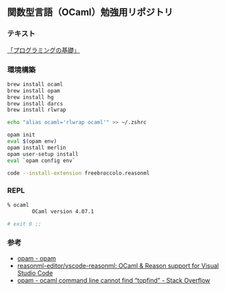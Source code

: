 ## 関数型言語（OCaml）勉強用リポジトリ

### テキスト

[「プログラミングの基礎」](http://pllab.is.ocha.ac.jp/~asai/book/Top.html)

### 環境構築

```sh
brew install ocaml
brew install opam
brew install hg
brew install darcs
brew install rlwrap

echo "alias ocaml='rlwrap ocaml'" >> ~/.zshrc

opam init
eval $(opam env)
opam install merlin
opam user-setup install
eval `opam config env`

code --install-extension freebroccolo.reasonml
```

### REPL

```sh
% ocaml
        OCaml version 4.07.1

# exit 0 ;;
```

### 参考

- [opam \- opam](https://opam.ocaml.org/)
- [reasonml\-editor/vscode\-reasonml: OCaml & Reason support for Visual Studio Code](https://github.com/reasonml-editor/vscode-reasonml)
- [opam \- ocaml command line cannot find “topfind” \- Stack Overflow](https://stackoverflow.com/questions/47508389/ocaml-command-line-cannot-find-topfind)
